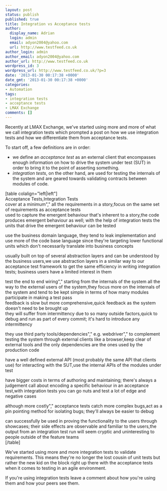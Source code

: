 ```yaml
---
layout: post
status: publish
published: true
title: Integration vs Acceptance tests
author:
  display_name: Adrian
  login: admin
  email: adyon2004@yahoo.com
  url: http://www.testfeed.co.uk
author_login: admin
author_email: adyon2004@yahoo.com
author_url: http://www.testfeed.co.uk
wordpress_id: 3
wordpress_url: http://www.testfeed.co.uk/?p=3
date: '2013-01-30 00:17:38 +0000'
date_gmt: '2013-01-30 00:17:38 +0000'
categories:
- Automation
tags:
- integration tests
- acceptance tests
- LMAX Exchange
comments: []
---
```

<p>Recently at LMAX Exchange, we've started using more and more of what we call integration tests which prompted a post on how we use integration tests and how we differentiate them from acceptance tests.</p>
<p>To start off, a few definitions are in order:</p>
<ul>
<li>we define an <em>acceptance test</em> as an external client that encompasses enough information on how to drive the system under test (SUT) in order to bring it to the point of asserting something.</li>
<li><em>integration tests</em>, on the other hand, are used for testing the internals of the system and are geared towards validating contracts between modules of code.</li>
</ul>
<p>[table colalign="left|left"]<br />
Acceptance Tests,Integration Tests<br />
cover at a minimum"," all the requirements in a story,focus on the same set of requirements as acceptance tests<br />
used to capture the emergent behaviour that's inherent to a story,the code produces emergent behaviour as well; with the help of integration tests the units that drive the emergent behaviour can be tested</p>
<p>use the business domain language, they tend to leak implementation and use more of the code base language since they're targeting lower functional units which don't necessarily translate into business concepts</p>
<p>usually built on top of several abstraction layers and can be understood by the business users,we use abstraction layers in a similar way to our acceptance test framework to get the same efficiency in writing integration tests; business users have a limited interest in them</p>
<p>test the end to end wiring"," starting from the internals of the system all the way to the external users of the system,they focus more on the internals of the system and tend to be kept simple in terms of how many modules participate in making a test pass<br />
feedback is slow but more comprehensive,quick feedback as the system doesn't need to be brought up<br />
they will suffer from intermittency due to so many outside factors,quick to debug and run as part of every commit; it's hard to introduce any intermittency</p>
<p>they use third party tools/dependencies"," e.g. webdriver"," to complement testing the system through external clients like a browser,keep clear of external tools and the only dependencies are the ones used by the production code</p>
<p>have a well defined external API (most probably the same API that clients use) for interacting with the SUT,use the internal APIs of the modules under test</p>
<p>have bigger costs in terms of authoring and maintaining; there's always a judgement call about encoding a specific behaviour in an acceptance test,with integration tests you can go nuts and test a lot of edge and negative cases</p>
<p>although more costly"," acceptance tests catch more complex bugs,act as a pin pointing method for isolating bugs; they'll always be easier to debug</p>
<p>can successfully be used in proving the functionality to the users through showcases; their side effects are observable and familiar to the users,the output from an integration test run will seem cryptic and uninteresting to people outside of the feature teams<br />
[/table]</p>
<p>We've started using more and more integration tests to validate requirements. This means they're no longer the lost cousin of unit tests but rather the new kid on the block right up there with the acceptance tests when it comes to testing in an agile environment.</p>
<p>If you're using integration tests leave a comment about how you're using them and how your peers see them.</p>
